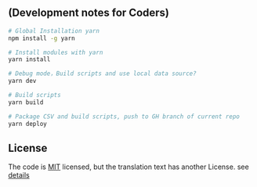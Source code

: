 ## (Development notes for Coders)

```bash
# Global Installation yarn
npm install -g yarn

# Install modules with yarn 
yarn install

# Debug mode，Build scripts and use local data source?
yarn dev

# Build scripts
yarn build

# Package CSV and build scripts, push to GH branch of current repo
yarn deploy
```

## License
The code is [MIT](https://github.com/snowyivu/ShinyColors/blob/master/LICENSE) licensed,
but the translation text has another License. see [details](https://github.com/snowyivu/ShinyColors/tree/master/data)
